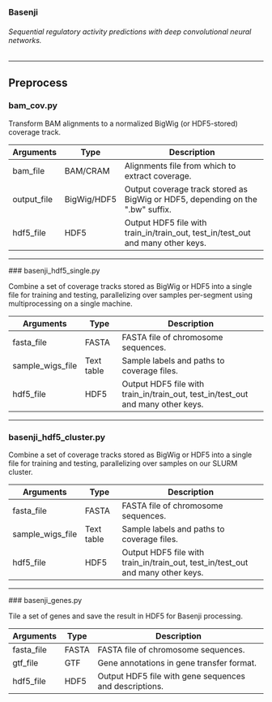 ### Basenji
###### Sequential regulatory activity predictions with deep convolutional neural networks.
--------------------------------------------------------------------------------
## Preprocess

<a name="bam_cov.py"/>

### bam_cov.py

Transform BAM alignments to a normalized BigWig (or HDF5-stored) coverage track.

| Arguments | Type | Description |
| --- | --- | --- |
| bam_file | BAM/CRAM | Alignments file from which to extract coverage. |
| output_file | BigWig/HDF5 | Output coverage track stored as BigWig or HDF5, depending on the ".bw" suffix. |
| hdf5_file | HDF5 | Output HDF5 file with train_in/train_out, test_in/test_out and many other keys. |

--------------------------------------------------------------------------------
<a name="basenji_hdf5_single.py"/>
### basenji_hdf5_single.py

Combine a set of coverage tracks stored as BigWig or HDF5 into a single file for training and testing, parallelizing over samples per-segment using multiprocessing on a single machine.

| Arguments | Type | Description |
| --- | --- | --- |
| fasta_file | FASTA | FASTA file of chromosome sequences. |
| sample_wigs_file | Text table | Sample labels and paths to coverage files. |
| hdf5_file | HDF5 | Output HDF5 file with train_in/train_out, test_in/test_out and many other keys. |

--------------------------------------------------------------------------------
<a name="basenji_hdf5_cluster.py"/>

### basenji_hdf5_cluster.py

Combine a set of coverage tracks stored as BigWig or HDF5 into a single file for training and testing, parallelizing over samples on our SLURM cluster.

| Arguments | Type | Description |
| --- | --- | --- |
| fasta_file | FASTA | FASTA file of chromosome sequences. |
| sample_wigs_file | Text table | Sample labels and paths to coverage files. |
| hdf5_file | HDF5 | Output HDF5 file with train_in/train_out, test_in/test_out and many other keys. |

--------------------------------------------------------------------------------
<a name="basenji_genes.py"/>
### basenji_genes.py

Tile a set of genes and save the result in HDF5 for Basenji processing.

| Arguments | Type | Description |
| --- | --- | --- |
| fasta_file | FASTA | FASTA file of chromosome sequences. |
| gtf_file | GTF | Gene annotations in gene transfer format. |
| hdf5_file | HDF5 | Output HDF5 file with gene sequences and descriptions. |